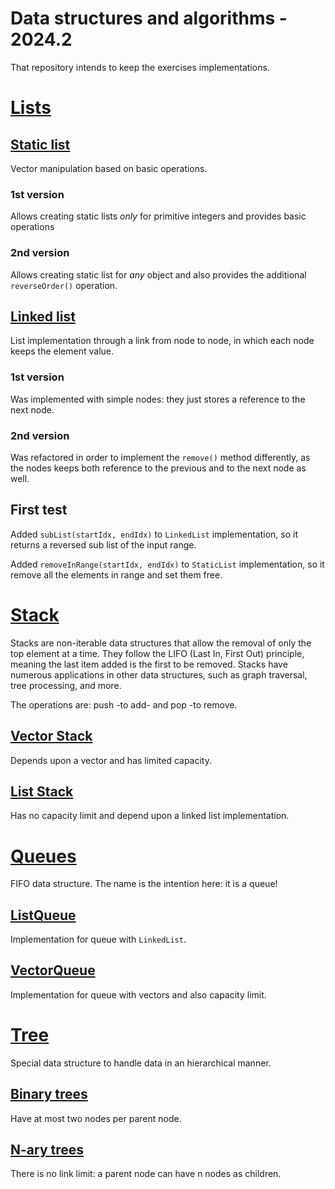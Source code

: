 # Data structures and algorithms - 2024.2 

That repository intends to keep the exercises implementations.

# [Lists](./list)

## [Static list](./list/src/main/java/list/StaticList.java)

Vector manipulation based on basic operations.

### 1st version
Allows creating static lists *only* for primitive integers and provides basic operations

### 2nd version
Allows creating static list for *any* object and also provides the additional `reverseOrder()` operation.

## [Linked list](/list/src/main/java/list/LinkedList.java)

List implementation through a link from node to node, in which each node keeps the element value.

### 1st version

Was implemented with simple nodes: they just stores a reference to the next node.

### 2nd version

Was refactored in order to implement the `remove()` method differently, 
as the nodes keeps both reference to the previous and to the next node as well.

## First test

Added `subList(startIdx, endIdx)` to `LinkedList` implementation, so it returns a reversed sub list of the input range.

Added `removeInRange(startIdx, endIdx)` to `StaticList` implementation, so it remove all the elements in range and set them free.

# [Stack](./stack)

Stacks are non-iterable data structures that allow the removal of only the top element at a time. 
They follow the LIFO (Last In, First Out) principle, meaning the last item added is the first to be removed.
Stacks have numerous applications in other data structures, such as graph traversal, tree processing, and more.

The operations are: push -to add- and pop -to remove.

## [Vector Stack](./stack/src/main/java/stack/VectorStack.java)

Depends upon a vector and has limited capacity.

## [List Stack](./stack/src/main/java/stack/ListStack.java)

Has no capacity limit and depend upon a linked list implementation.

# [Queues](./queue)

FIFO data structure. The name is the intention here: it is a queue!

## [ListQueue](./queue/src/main/java/queue/ListQueue.java)

Implementation for queue with `LinkedList`.

## [VectorQueue](./queue/src/main/java/queue/VectorQueue.java)

Implementation for queue with vectors and also capacity limit.

# [Tree](./tree)

Special data structure to handle data in an hierarchical manner.

## [Binary trees](./tree/src/main/java/tree/BinaryTree.java)

Have at most two nodes per parent node.

## [N-ary trees](./tree/src/main/java/tree/Tree.java)

There is no link limit: a parent node can have n nodes as children. 